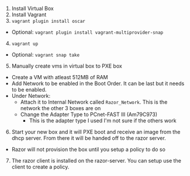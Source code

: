 1. Install Virtual Box
2. Install Vagrant 
3. `vagrant plugin install oscar`
  - Optional: `vagrant plugin install vagrant-multiprovider-snap`
4. `vagrant up` 
  - Optional: `vagrant snap take`
5. Manually create vms in virtual box to PXE box
  - Create a VM with atleast 512MB of RAM
  - Add Network to be enabled in the Boot Order.  It can be last but it
    needs to be enabled.
  - Under Network:
    - Attach it to Internal Network called `Razor_Network`.  This is the
      network the other 3 boxes are on
    - Change the Adapter Type to PCnet-FAST III (Am79C973)
      - This is the adapter type I used I'm not sure if the others work
6. Start your new box and it will PXE boot and receive an image from the
   dhcp server.  From there it will be handed off to the razor server. 
  - Razor will not provision the box until you setup a policy to do so  
7. The razor client is installed on the razor-server.  You can setup use
   the client to create a policy. 

